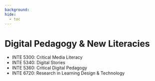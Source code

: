 ```yaml
---
background: 
hide:
  - toc
---
```


# Digital Pedagogy & New Literacies

- INTE 5300: Critical Media Literacy
- INTE 5340: Digital Stories
- INTE 5360: Critical Digital Pedagogy
- INTE 6720: Research in Learning Design & Technology
